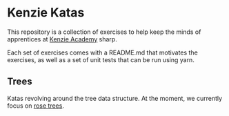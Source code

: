 # Kenzie Katas

This repository is a collection of exercises to help keep the minds of
apprentices at [Kenzie Academy](https://kenzie.academy) sharp.


Each set of exercises comes with a README.md that motivates the exercises, as
well as a set of unit tests that can be run using yarn.

## Trees
Katas revolving around the tree data structure. At the moment, we currently
focus on [rose trees](https://en.wikipedia.org/wiki/Rose_tree).
